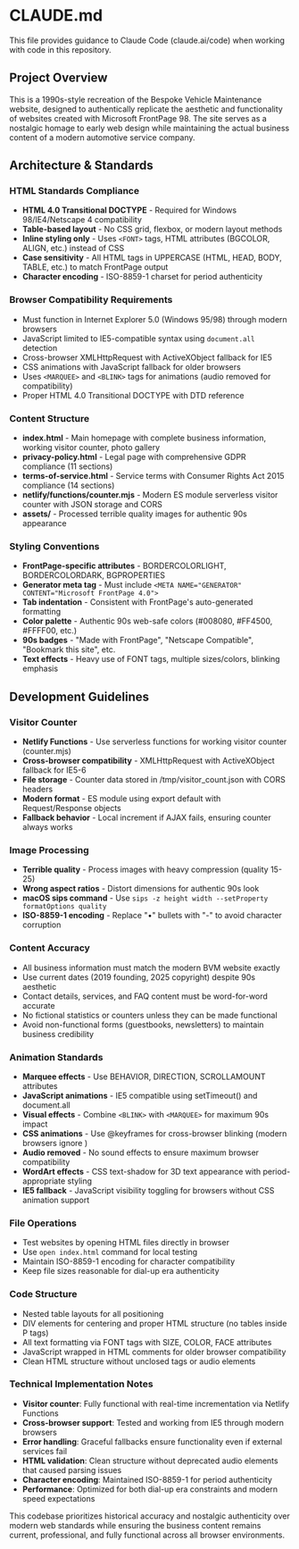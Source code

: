 # CLAUDE.md

This file provides guidance to Claude Code (claude.ai/code) when working with code in this repository.

## Project Overview

This is a 1990s-style recreation of the Bespoke Vehicle Maintenance website, designed to authentically replicate the aesthetic and functionality of websites created with Microsoft FrontPage 98. The site serves as a nostalgic homage to early web design while maintaining the actual business content of a modern automotive service company.

## Architecture & Standards

### HTML Standards Compliance
- **HTML 4.0 Transitional DOCTYPE** - Required for Windows 98/IE4/Netscape 4 compatibility
- **Table-based layout** - No CSS grid, flexbox, or modern layout methods
- **Inline styling only** - Uses `<FONT>` tags, HTML attributes (BGCOLOR, ALIGN, etc.) instead of CSS
- **Case sensitivity** - All HTML tags in UPPERCASE (HTML, HEAD, BODY, TABLE, etc.) to match FrontPage output
- **Character encoding** - ISO-8859-1 charset for period authenticity

### Browser Compatibility Requirements
- Must function in Internet Explorer 5.0 (Windows 95/98) through modern browsers
- JavaScript limited to IE5-compatible syntax using `document.all` detection
- Cross-browser XMLHttpRequest with ActiveXObject fallback for IE5
- CSS animations with JavaScript fallback for older browsers
- Uses `<MARQUEE>` and `<BLINK>` tags for animations (audio removed for compatibility)
- Proper HTML 4.0 Transitional DOCTYPE with DTD reference

### Content Structure
- **index.html** - Main homepage with complete business information, working visitor counter, photo gallery
- **privacy-policy.html** - Legal page with comprehensive GDPR compliance (11 sections)
- **terms-of-service.html** - Service terms with Consumer Rights Act 2015 compliance (14 sections)
- **netlify/functions/counter.mjs** - Modern ES module serverless visitor counter with JSON storage and CORS
- **assets/** - Processed terrible quality images for authentic 90s appearance

### Styling Conventions
- **FrontPage-specific attributes** - BORDERCOLORLIGHT, BORDERCOLORDARK, BGPROPERTIES
- **Generator meta tag** - Must include `<META NAME="GENERATOR" CONTENT="Microsoft FrontPage 4.0">`
- **Tab indentation** - Consistent with FrontPage's auto-generated formatting
- **Color palette** - Authentic 90s web-safe colors (#008080, #FF4500, #FFFF00, etc.)
- **90s badges** - "Made with FrontPage", "Netscape Compatible", "Bookmark this site", etc.
- **Text effects** - Heavy use of FONT tags, multiple sizes/colors, blinking emphasis

## Development Guidelines

### Visitor Counter
- **Netlify Functions** - Use serverless functions for working visitor counter (counter.mjs)
- **Cross-browser compatibility** - XMLHttpRequest with ActiveXObject fallback for IE5-6
- **File storage** - Counter data stored in /tmp/visitor_count.json with CORS headers
- **Modern format** - ES module using export default with Request/Response objects
- **Fallback behavior** - Local increment if AJAX fails, ensuring counter always works

### Image Processing
- **Terrible quality** - Process images with heavy compression (quality 15-25)
- **Wrong aspect ratios** - Distort dimensions for authentic 90s look
- **macOS sips command** - Use `sips -z height width --setProperty formatOptions quality`
- **ISO-8859-1 encoding** - Replace "•" bullets with "-" to avoid character corruption

### Content Accuracy
- All business information must match the modern BVM website exactly
- Use current dates (2019 founding, 2025 copyright) despite 90s aesthetic
- Contact details, services, and FAQ content must be word-for-word accurate
- No fictional statistics or counters unless they can be made functional
- Avoid non-functional forms (guestbooks, newsletters) to maintain business credibility

### Animation Standards
- **Marquee effects** - Use BEHAVIOR, DIRECTION, SCROLLAMOUNT attributes
- **JavaScript animations** - IE5 compatible using setTimeout() and document.all
- **Visual effects** - Combine `<BLINK>` with `<MARQUEE>` for maximum 90s impact
- **CSS animations** - Use @keyframes for cross-browser blinking (modern browsers ignore <BLINK>)
- **Audio removed** - No sound effects to ensure maximum browser compatibility
- **WordArt effects** - CSS text-shadow for 3D text appearance with period-appropriate styling
- **IE5 fallback** - JavaScript visibility toggling for browsers without CSS animation support

### File Operations
- Test websites by opening HTML files directly in browser
- Use `open index.html` command for local testing
- Maintain ISO-8859-1 encoding for character compatibility
- Keep file sizes reasonable for dial-up era authenticity

### Code Structure
- Nested table layouts for all positioning
- DIV elements for centering and proper HTML structure (no tables inside P tags)
- All text formatting via FONT tags with SIZE, COLOR, FACE attributes
- JavaScript wrapped in HTML comments for older browser compatibility
- Clean HTML structure without unclosed tags or audio elements

### Technical Implementation Notes
- **Visitor counter**: Fully functional with real-time incrementation via Netlify Functions
- **Cross-browser support**: Tested and working from IE5 through modern browsers
- **Error handling**: Graceful fallbacks ensure functionality even if external services fail
- **HTML validation**: Clean structure without deprecated audio elements that caused parsing issues
- **Character encoding**: Maintained ISO-8859-1 for period authenticity
- **Performance**: Optimized for both dial-up era constraints and modern speed expectations

This codebase prioritizes historical accuracy and nostalgic authenticity over modern web standards while ensuring the business content remains current, professional, and fully functional across all browser environments.